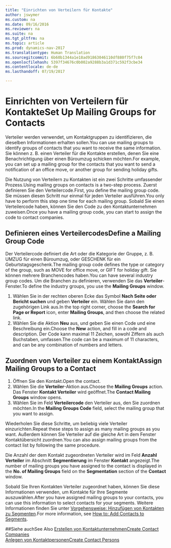 ```yaml
---
title: "Einrichten von Verteilern für Kontakte"
author: jswymer
ms.custom: na
ms.date: 09/16/2016
ms.reviewer: na
ms.suite: na
ms.tgt_pltfrm: na
ms.topic: article
ms.prod: dynamics-nav-2017
ms.translationtype: Human Translation
ms.sourcegitcommit: 6b60b1344a1e18ad91863046110df880f75f7c04
ms.openlocfilehash: 5397f34676c0b002a9288b3a1d371c592f3cbe34
ms.contentlocale: de-de
ms.lasthandoff: 07/19/2017

---
```

# <a name="set-up-mailing-groups-for-contacts"></a><span data-ttu-id="29a2c-102">Einrichten von Verteilern für Kontakte</span><span class="sxs-lookup"><span data-stu-id="29a2c-102">Set Up Mailing Groups for Contacts</span></span>
<span data-ttu-id="29a2c-103">Verteiler werden verwendet, um Kontaktgruppen zu identifizieren, die dieselben Informationen erhalten sollen.</span><span class="sxs-lookup"><span data-stu-id="29a2c-103">You can use mailing groups to identify groups of contacts that you want to receive the same information.</span></span> <span data-ttu-id="29a2c-104">Sie können z. B. einen Verteiler für die Kontakte erstellen, denen Sie eine Benachrichtigung über einen Büroumzug schicken möchten.</span><span class="sxs-lookup"><span data-stu-id="29a2c-104">For example, you can set up a mailing group for the contacts that you want to send a notification of an office move, or another group for sending holiday gifts.</span></span>

<span data-ttu-id="29a2c-105">Die Nutzung von Verteilern zu Kontakten ist ein zwei Schritte umfassender Prozess.</span><span class="sxs-lookup"><span data-stu-id="29a2c-105">Using mailing groups on contacts is a two-step process.</span></span> <span data-ttu-id="29a2c-106">Zuerst definieren Sie den Verteilercode.</span><span class="sxs-lookup"><span data-stu-id="29a2c-106">First, you define the mailing group code.</span></span> <span data-ttu-id="29a2c-107">Sie müssen diesen Schritt nur einmal für jeden Verteiler ausführen.</span><span class="sxs-lookup"><span data-stu-id="29a2c-107">You only have to perform this step one time for each mailing group.</span></span> <span data-ttu-id="29a2c-108">Sobald Sie einen Verteilercode haben, können Sie den Code zu den Kontaktunternehmen zuweisen.</span><span class="sxs-lookup"><span data-stu-id="29a2c-108">Once you have a mailing group code, you can start to assign the code to contact companies.</span></span>

## <a name="define-a-mailing-group-code"></a><span data-ttu-id="29a2c-109">Definieren eines Verteilercodes</span><span class="sxs-lookup"><span data-stu-id="29a2c-109">Define a Mailing Group Code</span></span>
<span data-ttu-id="29a2c-110">Der Verteilercode definiert die Art oder die Kategorie der Gruppe, z. B. UMZUG für einen Büroumzug, oder GESCHENK für ein Geburtstagsgeschenk.</span><span class="sxs-lookup"><span data-stu-id="29a2c-110">The mailing group code defines the type or category of the group, such as MOVE for office move, or GIFT for holiday gift.</span></span> <span data-ttu-id="29a2c-111">Sie können mehrere Branchencodes haben.</span><span class="sxs-lookup"><span data-stu-id="29a2c-111">You can have several industry group codes.</span></span> <span data-ttu-id="29a2c-112">Um die Branchen zu definieren, verwenden Sie das **Verteiler**-Fenster.</span><span class="sxs-lookup"><span data-stu-id="29a2c-112">To define the industry groups, you use the **Mailing Groups** window.</span></span>

1. <span data-ttu-id="29a2c-113">Wählen Sie in der rechten oberen Ecke das Symbol **Nach Seite oder Bericht suchen** und geben **Verteiler** ein. Wählen Sie dann den zugehörigen Link aus.</span><span class="sxs-lookup"><span data-stu-id="29a2c-113">In the top right corner, choose the **Search for Page or Report** icon, enter **Mailing Groups**, and then choose the related link.</span></span>
2. <span data-ttu-id="29a2c-114">Wählen Sie die Aktion **Neu** aus, und geben Sie einen Code und eine Beschreibung ein.</span><span class="sxs-lookup"><span data-stu-id="29a2c-114">Choose the **New** action, and fill in a code and description.</span></span> <span data-ttu-id="29a2c-115">Der Code kann maximal 11 Zeichen, sowohl Ziffern als auch Buchstaben, umfassen.</span><span class="sxs-lookup"><span data-stu-id="29a2c-115">The code can be a maximum of 11 characters, and can be any combination of numbers and letters.</span></span>

## <a name="assign-mailing-groups-to-a-contact"></a><span data-ttu-id="29a2c-116">Zuordnen von Verteiler zu einem Kontakt</span><span class="sxs-lookup"><span data-stu-id="29a2c-116">Assign Mailing Groups to a Contact</span></span>
1. <span data-ttu-id="29a2c-117">Öffnen Sie den Kontakt.</span><span class="sxs-lookup"><span data-stu-id="29a2c-117">Open the contact.</span></span>
2. <span data-ttu-id="29a2c-118">Wählen Sie die **Verteiler**-Aktion aus.</span><span class="sxs-lookup"><span data-stu-id="29a2c-118">Choose the **Mailing Groups** action.</span></span> <span data-ttu-id="29a2c-119">Das Fenster **Kontakt Verteiler** wird geöffnet.</span><span class="sxs-lookup"><span data-stu-id="29a2c-119">The **Contact Mailing Groups** window opens.</span></span>
3. <span data-ttu-id="29a2c-120">Wählen Sie im Feld **Verteilercode** den Verteiler aus, den Sie zuordnen möchten.</span><span class="sxs-lookup"><span data-stu-id="29a2c-120">In the **Mailing Groups Code** field, select the mailing group that you want to assign.</span></span>

<span data-ttu-id="29a2c-121">Wiederholen Sie diese Schritte, um beliebig viele Verteiler einzurichten.</span><span class="sxs-lookup"><span data-stu-id="29a2c-121">Repeat these steps to assign as many mailing groups as you want.</span></span> <span data-ttu-id="29a2c-122">Außerdem können Sie Verteiler auf die gleiche Art in dem Fenster Kontaktübersicht zuordnen.</span><span class="sxs-lookup"><span data-stu-id="29a2c-122">You can also assign mailing groups from the contact list by following the same procedure.</span></span>

<span data-ttu-id="29a2c-123">Die Anzahl der dem Kontakt zugeordneten Verteiler wird im Feld **Anzahl Verteiler** im Abschnitt **Segmentierung** im Fenster **Kontakt** angezeigt.</span><span class="sxs-lookup"><span data-stu-id="29a2c-123">The number of mailing groups you have assigned to the contact is displayed in the **No. of Mailing Groups** field on the **Segmentation** section of the **Contact** window.</span></span>

<span data-ttu-id="29a2c-124">Sobald Sie Ihren Kontakten Verteiler zugeordnet haben, können Sie diese Informationen verwenden, um Kontakte für Ihre Segmente auszuwählen.</span><span class="sxs-lookup"><span data-stu-id="29a2c-124">After you have assigned mailing groups to your contacts, you can use this information to select contacts for your segments.</span></span> <span data-ttu-id="29a2c-125">Weitere Informationen finden Sie unter [Vorgehensweise: Hinzufügen von Kontakten zu Segmenten](marketing-add-contact-segment.md).</span><span class="sxs-lookup"><span data-stu-id="29a2c-125">For more information, see [How to: Add Contacts to Segments](marketing-add-contact-segment.md).</span></span>

##<a name="see-also"></a><span data-ttu-id="29a2c-126">Siehe auch</span><span class="sxs-lookup"><span data-stu-id="29a2c-126">See Also</span></span>
[<span data-ttu-id="29a2c-127">Erstellen von Kontaktunternehmen</span><span class="sxs-lookup"><span data-stu-id="29a2c-127">Create Contact Companies</span></span>](marketing-create-contact-companies.md)  
[<span data-ttu-id="29a2c-128">Anlegen von Kontaktpersonen</span><span class="sxs-lookup"><span data-stu-id="29a2c-128">Create Contact Persons</span></span>](marketing-create-contact-persons.md)  

